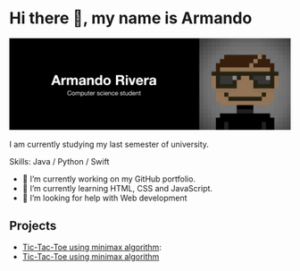 # Hi there 👋, my name is Armando

![](https://raw.githubusercontent.com/mandorc/mandorc/main/assets/banner_black.png)

I am currently studying my last semester of university.

Skills: Java / Python / Swift

- 🔭 I’m currently working on my GitHub portfolio. 
- 🌱 I’m currently learning HTML, CSS and JavaScript. 
- 🤔 I’m looking for help with Web development 


## Projects

 - [Tic-Tac-Toe using minimax algorithm](#): 
 - [Tic-Tac-Toe using minimax algorithm](#)

